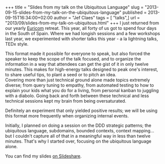 +++
title = "Slides from my talk on the Ubiquitous Language"
slug = "2013-09-15-slides-from-my-talk-on-the-ubiquitous-language"
published = 2013-09-15T16:34:00+02:00
author = "Jef Claes"
tags = [ "talks",]
url = "2013/09/slides-from-my-talk-on-ubiquitous.html"
+++
I just returned from our yearly [Euricom](http://euri.com/) retreat.
This year, all forty of us got to spend four days in the South of Spain.
Where we had longish sessions and a few workshops last year, we
experimented with shorter talks this year - a la lightning talks, TEDx
style.  
  
This format made it possible for everyone to speak, but also forced the
speaker to keep the scope of the talk focused, and to organize the
information in a way that attendees can get the gist of it in only
twelve minutes. This makes for high-energy talks designed to peak one's
interest, to share useful tips, to plant a seed or to pitch an idea.  
Covering more than just technical ground alone made topics extremely
diverse; from query tuning to empathy, from automated testing to how to
explain your kids what you do for a living, from personal kanban to
juggling with a diabolo. Going back and forth between these technical
and less technical sessions kept my brain from being oversaturated.  
  
Definitely an experiment that only yielded positive results; we will be
using this format more frequently when organizing internal events.  
  
Initially, I planned on doing a session on the DDD strategic patterns;
the ubiquitous language, subdomains, bounded contexts, context
mapping... but I couldn't capture all of that in a meaningful way in
less than twelve minutes. That's why I started over, focusing on the
ubiquitous language alone.  
  
You can find my slides [on
Slideshare](http://www.slideshare.net/jclaes/refactoring-towards-the-ubiquitous-language).
